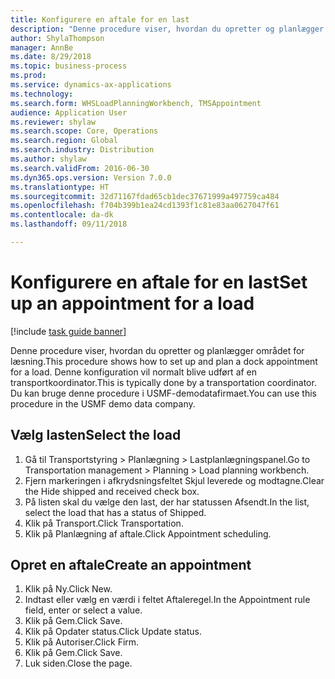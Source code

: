```yaml
--- 
title: Konfigurere en aftale for en last
description: "Denne procedure viser, hvordan du opretter og planlægger området for læsning."
author: ShylaThompson
manager: AnnBe
ms.date: 8/29/2018
ms.topic: business-process
ms.prod: 
ms.service: dynamics-ax-applications
ms.technology: 
ms.search.form: WHSLoadPlanningWorkbench, TMSAppointment
audience: Application User
ms.reviewer: shylaw
ms.search.scope: Core, Operations
ms.search.region: Global
ms.search.industry: Distribution
ms.author: shylaw
ms.search.validFrom: 2016-06-30
ms.dyn365.ops.version: Version 7.0.0
ms.translationtype: HT
ms.sourcegitcommit: 32d71167fdad65cb1dec37671999a497759ca484
ms.openlocfilehash: f704b399b1ea24cd1393f1c81e83aa0627047f61
ms.contentlocale: da-dk
ms.lasthandoff: 09/11/2018

---
```

# <a name="set-up-an-appointment-for-a-load"></a><span data-ttu-id="e5610-103">Konfigurere en aftale for en last</span><span class="sxs-lookup"><span data-stu-id="e5610-103">Set up an appointment for a load</span></span>

[!include [task guide banner](../../includes/task-guide-banner.md)]

<span data-ttu-id="e5610-104">Denne procedure viser, hvordan du opretter og planlægger området for læsning.</span><span class="sxs-lookup"><span data-stu-id="e5610-104">This procedure shows how to set up and plan a dock appointment for a load.</span></span> <span data-ttu-id="e5610-105">Denne konfiguration vil normalt blive udført af en transportkoordinator.</span><span class="sxs-lookup"><span data-stu-id="e5610-105">This is typically done by a transportation coordinator.</span></span> <span data-ttu-id="e5610-106">Du kan bruge denne procedure i USMF-demodatafirmaet.</span><span class="sxs-lookup"><span data-stu-id="e5610-106">You can use this procedure in the USMF demo data company.</span></span>


## <a name="select-the-load"></a><span data-ttu-id="e5610-107">Vælg lasten</span><span class="sxs-lookup"><span data-stu-id="e5610-107">Select the load</span></span>
1. <span data-ttu-id="e5610-108">Gå til Transportstyring > Planlægning > Lastplanlægningspanel.</span><span class="sxs-lookup"><span data-stu-id="e5610-108">Go to Transportation management > Planning > Load planning workbench.</span></span>
2. <span data-ttu-id="e5610-109">Fjern markeringen i afkrydsningsfeltet Skjul leverede og modtagne.</span><span class="sxs-lookup"><span data-stu-id="e5610-109">Clear the Hide shipped and received check box.</span></span>
3. <span data-ttu-id="e5610-110">På listen skal du vælge den last, der har statussen Afsendt.</span><span class="sxs-lookup"><span data-stu-id="e5610-110">In the list, select the load that has a status of Shipped.</span></span>
4. <span data-ttu-id="e5610-111">Klik på Transport.</span><span class="sxs-lookup"><span data-stu-id="e5610-111">Click Transportation.</span></span>
5. <span data-ttu-id="e5610-112">Klik på Planlægning af aftale.</span><span class="sxs-lookup"><span data-stu-id="e5610-112">Click Appointment scheduling.</span></span>

## <a name="create-an-appointment"></a><span data-ttu-id="e5610-113">Opret en aftale</span><span class="sxs-lookup"><span data-stu-id="e5610-113">Create an appointment</span></span>
1. <span data-ttu-id="e5610-114">Klik på Ny.</span><span class="sxs-lookup"><span data-stu-id="e5610-114">Click New.</span></span>
2. <span data-ttu-id="e5610-115">Indtast eller vælg en værdi i feltet Aftaleregel.</span><span class="sxs-lookup"><span data-stu-id="e5610-115">In the Appointment rule field, enter or select a value.</span></span>
3. <span data-ttu-id="e5610-116">Klik på Gem.</span><span class="sxs-lookup"><span data-stu-id="e5610-116">Click Save.</span></span>
4. <span data-ttu-id="e5610-117">Klik på Opdater status.</span><span class="sxs-lookup"><span data-stu-id="e5610-117">Click Update status.</span></span>
5. <span data-ttu-id="e5610-118">Klik på Autoriser.</span><span class="sxs-lookup"><span data-stu-id="e5610-118">Click Firm.</span></span>
6. <span data-ttu-id="e5610-119">Klik på Gem.</span><span class="sxs-lookup"><span data-stu-id="e5610-119">Click Save.</span></span>
7. <span data-ttu-id="e5610-120">Luk siden.</span><span class="sxs-lookup"><span data-stu-id="e5610-120">Close the page.</span></span>


